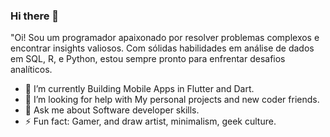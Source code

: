 ### Hi there 👋

"Oi! Sou um programador apaixonado por resolver problemas complexos e encontrar insights valiosos. Com sólidas habilidades em análise de dados em SQL, R, e Python, estou sempre pronto para enfrentar desafios analíticos.

- 🌱 I’m currently Building Mobile Apps in Flutter and Dart. 
- 🤔 I’m looking for help with My personal projects and new coder friends.
- 💬 Ask me about Software developer skills.
- ⚡ Fun fact: Gamer, and draw artist, minimalism, geek culture.
